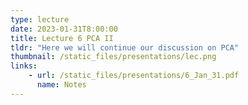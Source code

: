 ```yaml
---
type: lecture
date: 2023-01-31T8:00:00
title: Lecture 6 PCA II
tldr: "Here we will continue our discussion on PCA"
thumbnail: /static_files/presentations/lec.png
links: 
    - url: /static_files/presentations/6_Jan_31.pdf
      name: Notes
---
```

<!--
**Suggested Readings:**
- [PCA (Colab)](https://colab.research.google.com/drive/1qyLRW6d9VrSx1oLRDzIkMyjGzihUfJZB?usp=sharing)
- [Reading 1](https://towardsdatascience.com/a-one-stop-shop-for-principal-component-analysis-5582fb7e0a9c)-->

